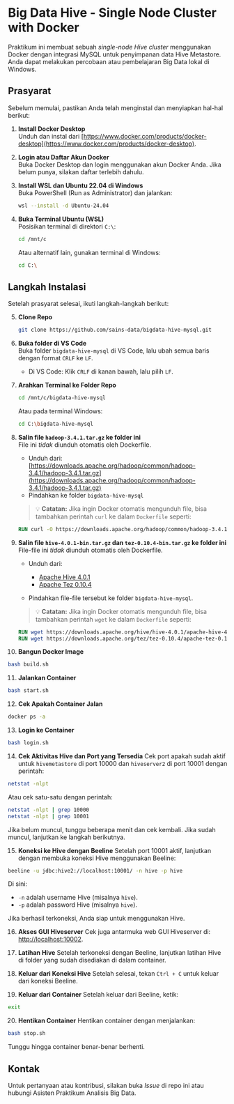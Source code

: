 # Big Data Hive - Single Node Cluster with Docker

Praktikum ini membuat sebuah *single-node Hive cluster* menggunakan Docker dengan integrasi MySQL untuk penyimpanan data Hive Metastore. Anda dapat melakukan percobaan atau pembelajaran Big Data lokal di Windows.

## Prasyarat

Sebelum memulai, pastikan Anda telah menginstal dan menyiapkan hal-hal berikut:

1. **Install Docker Desktop**  
   Unduh dan instal dari [https://www.docker.com/products/docker-desktop](https://www.docker.com/products/docker-desktop).

2. **Login atau Daftar Akun Docker**  
   Buka Docker Desktop dan login menggunakan akun Docker Anda. Jika belum punya, silakan daftar terlebih dahulu.

3. **Install WSL dan Ubuntu 22.04 di Windows**  
   Buka PowerShell (Run as Administrator) dan jalankan:
   ```bash
   wsl --install -d Ubuntu-24.04
   ```

4. **Buka Terminal Ubuntu (WSL)**  
   Posisikan terminal di direktori `C:\`:
   ```bash
   cd /mnt/c
   ```

   Atau alternatif lain, gunakan terminal di Windows:
   ```bash
   cd C:\
   ```

## Langkah Instalasi

Setelah prasyarat selesai, ikuti langkah-langkah berikut:

5. **Clone Repo**
   ```bash
   git clone https://github.com/sains-data/bigdata-hive-mysql.git
   ```

6. **Buka folder di VS Code**  
   Buka folder `bigdata-hive-mysql` di VS Code, lalu ubah semua baris dengan format `CRLF` ke `LF`.  
   - Di VS Code: Klik `CRLF` di kanan bawah, lalu pilih `LF`.

7. **Arahkan Terminal ke Folder Repo**
   ```bash
   cd /mnt/c/bigdata-hive-mysql
   ```

   Atau pada terminal Windows:
   ```bash
   cd C:\bigdata-hive-mysql
   ```

8. **Salin file `hadoop-3.4.1.tar.gz` ke folder ini**  
   File ini *tidak* diunduh otomatis oleh Dockerfile.  
   - Unduh dari: [https://downloads.apache.org/hadoop/common/hadoop-3.4.1/hadoop-3.4.1.tar.gz](https://downloads.apache.org/hadoop/common/hadoop-3.4.1/hadoop-3.4.1.tar.gz)  
   - Pindahkan ke folder `bigdata-hive-mysql`

   > 💡 **Catatan:** Jika ingin Docker otomatis mengunduh file, bisa tambahkan perintah `curl` ke dalam `Dockerfile` seperti:
   ```Dockerfile
   RUN curl -O https://downloads.apache.org/hadoop/common/hadoop-3.4.1/hadoop-3.4.1.tar.gz
   ```

9. **Salin file `hive-4.0.1-bin.tar.gz` dan `tez-0.10.4-bin.tar.gz` ke folder ini**  
   File-file ini *tidak* diunduh otomatis oleh Dockerfile.  
   - Unduh dari:
     - [Apache Hive 4.0.1](https://downloads.apache.org/hive/hive-4.0.1/apache-hive-4.0.1-bin.tar.gz)  
     - [Apache Tez 0.10.4](https://downloads.apache.org/tez/tez-0.10.4/apache-tez-0.10.4-bin.tar.gz)

   - Pindahkan file-file tersebut ke folder `bigdata-hive-mysql`.

   > 💡 **Catatan:** Jika ingin Docker otomatis mengunduh file, bisa tambahkan perintah `wget` ke dalam `Dockerfile` seperti:
   ```Dockerfile
   RUN wget https://downloads.apache.org/hive/hive-4.0.1/apache-hive-4.0.1-bin.tar.gz
   RUN wget https://downloads.apache.org/tez/tez-0.10.4/apache-tez-0.10.4-bin.tar.gz
   ```

10. **Bangun Docker Image**
   ```bash
   bash build.sh
   ```

11. **Jalankan Container**
   ```bash
   bash start.sh
   ```

12. **Cek Apakah Container Jalan**
   ```bash
   docker ps -a
   ```

13. **Login ke Container**
   ```bash
   bash login.sh
   ```

14. **Cek Aktivitas Hive dan Port yang Tersedia**
   Cek port apakah sudah aktif untuk `hivemetastore` di port 10000 dan `hiveserver2` di port 10001 dengan perintah:
   ```bash
   netstat -nlpt
   ```

   Atau cek satu-satu dengan perintah:
   ```bash
   netstat -nlpt | grep 10000
   netstat -nlpt | grep 10001
   ```

   Jika belum muncul, tunggu beberapa menit dan cek kembali. Jika sudah muncul, lanjutkan ke langkah berikutnya.

15. **Koneksi ke Hive dengan Beeline**
   Setelah port 10001 aktif, lanjutkan dengan membuka koneksi Hive menggunakan Beeline:
   ```bash
   beeline -u jdbc:hive2://localhost:10001/ -n hive -p hive
   ```

   Di sini:
   - `-n` adalah username Hive (misalnya `hive`).
   - `-p` adalah password Hive (misalnya `hive`).

   Jika berhasil terkoneksi, Anda siap untuk menggunakan Hive.

16. **Akses GUI Hiveserver**
   Cek juga antarmuka web GUI Hiveserver di:  
   [http://localhost:10002](http://localhost:10002).

17. **Latihan Hive**
   Setelah terkoneksi dengan Beeline, lanjutkan latihan Hive di folder yang sudah disediakan di dalam container.

18. **Keluar dari Koneksi Hive**
   Setelah selesai, tekan `Ctrl + C` untuk keluar dari koneksi Beeline.

19. **Keluar dari Container**
   Setelah keluar dari Beeline, ketik:
   ```bash
   exit
   ```

20. **Hentikan Container**
   Hentikan container dengan menjalankan:
   ```bash
   bash stop.sh
   ```

   Tunggu hingga container benar-benar berhenti.

## Kontak

Untuk pertanyaan atau kontribusi, silakan buka *Issue* di repo ini atau hubungi Asisten Praktikum Analisis Big Data.